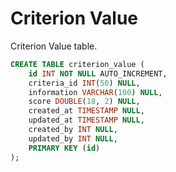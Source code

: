 # Criterion Value
Criterion Value table.

```sql
CREATE TABLE criterion_value (
	id INT NOT NULL AUTO_INCREMENT,
	criteria_id INT(50) NULL,
	information VARCHAR(100) NULL,
	score DOUBLE(18, 2) NULL,
 	created_at TIMESTAMP NULL,
	updated_at TIMESTAMP NULL,
   	created_by INT NULL,
	updated_by INT NULL,
	PRIMARY KEY (id)
);
```

